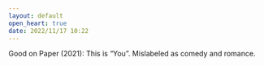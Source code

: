 ```yaml
---
layout: default
open_heart: true
date: 2022/11/17 10:22
---
```


Good on Paper (2021): This is “You”. Mislabeled as comedy and romance.

